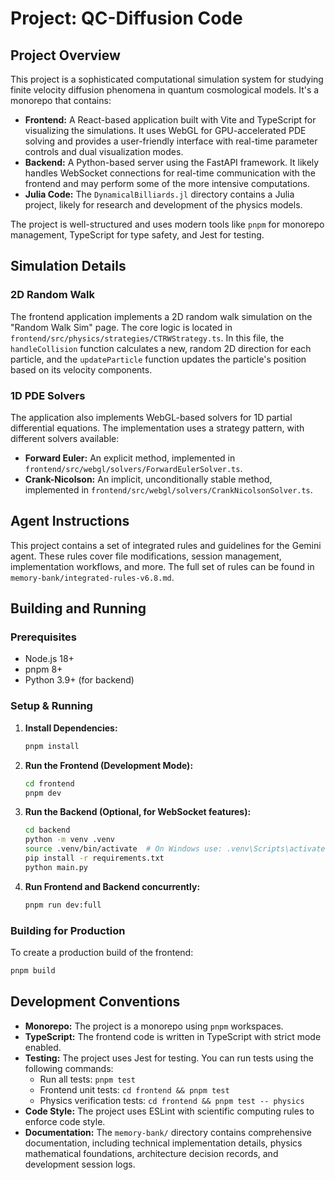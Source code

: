 # Project: QC-Diffusion Code

## Project Overview

This project is a sophisticated computational simulation system for studying finite velocity diffusion phenomena in quantum cosmological models. It's a monorepo that contains:

*   **Frontend:** A React-based application built with Vite and TypeScript for visualizing the simulations. It uses WebGL for GPU-accelerated PDE solving and provides a user-friendly interface with real-time parameter controls and dual visualization modes.
*   **Backend:** A Python-based server using the FastAPI framework. It likely handles WebSocket connections for real-time communication with the frontend and may perform some of the more intensive computations.
*   **Julia Code:** The `DynamicalBilliards.jl` directory contains a Julia project, likely for research and development of the physics models.

The project is well-structured and uses modern tools like `pnpm` for monorepo management, TypeScript for type safety, and Jest for testing.

## Simulation Details

### 2D Random Walk

The frontend application implements a 2D random walk simulation on the "Random Walk Sim" page. The core logic is located in `frontend/src/physics/strategies/CTRWStrategy.ts`. In this file, the `handleCollision` function calculates a new, random 2D direction for each particle, and the `updateParticle` function updates the particle's position based on its velocity components.

### 1D PDE Solvers

The application also implements WebGL-based solvers for 1D partial differential equations. The implementation uses a strategy pattern, with different solvers available:

*   **Forward Euler:** An explicit method, implemented in `frontend/src/webgl/solvers/ForwardEulerSolver.ts`.
*   **Crank-Nicolson:** An implicit, unconditionally stable method, implemented in `frontend/src/webgl/solvers/CrankNicolsonSolver.ts`.

## Agent Instructions

This project contains a set of integrated rules and guidelines for the Gemini agent. These rules cover file modifications, session management, implementation workflows, and more. The full set of rules can be found in `memory-bank/integrated-rules-v6.8.md`.

## Building and Running

### Prerequisites

*   Node.js 18+
*   pnpm 8+
*   Python 3.9+ (for backend)

### Setup & Running

1.  **Install Dependencies:**
    ```bash
    pnpm install
    ```

2.  **Run the Frontend (Development Mode):**
    ```bash
    cd frontend
    pnpm dev
    ```

3.  **Run the Backend (Optional, for WebSocket features):**
    ```bash
    cd backend
    python -m venv .venv
    source .venv/bin/activate  # On Windows use: .venv\Scripts\activate
    pip install -r requirements.txt
    python main.py
    ```

4.  **Run Frontend and Backend concurrently:**
    ```bash
    pnpm run dev:full
    ```

### Building for Production

To create a production build of the frontend:

```bash
pnpm build
```

## Development Conventions

*   **Monorepo:** The project is a monorepo using `pnpm` workspaces.
*   **TypeScript:** The frontend code is written in TypeScript with strict mode enabled.
*   **Testing:** The project uses Jest for testing. You can run tests using the following commands:
    *   Run all tests: `pnpm test`
    *   Frontend unit tests: `cd frontend && pnpm test`
    *   Physics verification tests: `cd frontend && pnpm test -- physics`
*   **Code Style:** The project uses ESLint with scientific computing rules to enforce code style.
*   **Documentation:** The `memory-bank/` directory contains comprehensive documentation, including technical implementation details, physics mathematical foundations, architecture decision records, and development session logs.